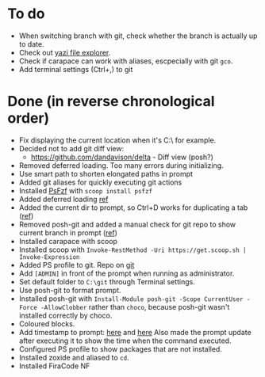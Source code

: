 # To do

- When switching branch with git, check whether the branch is actually up to date.
- Check out [yazi file explorer](https://github.com/sxyazi/yazi).
- Check if carapace can work with aliases, escpecially with git `gco`.
- Add terminal settings (Ctrl+,) to git

# Done (in reverse chronological order)

- Fix displaying the current location when it's C:\ for example.
- Decided not to add git diff view:
  - https://github.com/dandavison/delta - Diff view (posh?)
- Removed deferred loading. Too many errors during initializing.
- Use smart path to shorten elongated paths in prompt
- Added git aliases for quickly executing git actions
- Installed [PsFzf](https://github.com/kelleyma49/PSFzf?tab=readme-ov-file) with `scoop install psfzf`
- Added deferred loading [ref](https://fsackur.github.io/2023/11/20/Deferred-profile-loading-for-better-performance/)
- Added the current dir to prompt, so Ctrl+D works for duplicating a tab ([ref](https://learn.microsoft.com/en-us/windows/terminal/tutorials/new-tab-same-directory))
- Removed posh-git and added a manual check for git repo to show current branch in prompt ([ref](https://stackoverflow.com/questions/1287718/how-can-i-display-my-current-git-branch-name-in-my-powershell-prompt))
- Installed carapace with scoop
- Installed scoop with `Invoke-RestMethod -Uri https://get.scoop.sh | Invoke-Expression`
- Added PS profile to git. Repo on [git](https://github.com/Lvdspek/powershell-config)
- Add `[ADMIN]` in front of the prompt when running as administrator.
- Set default folder to `C:\git` through Terminal settings.
- Use posh-git to format prompt.
- Installed posh-git with
  `Install-Module posh-git -Scope CurrentUser -Force -AllowClobber` rather than `choco`, because posh-git wasn't installed correctly by choco.
- Coloured blocks.
- Add timestamp to prompt: [here](https://www.reddit.com/r/PowerShell/comments/a2hs0i/adding_datetime_to_powershell_prompt/) and [here](https://jdhitsolutions.com/blog/powershell/6240/friday-fun-with-timely-powershell-prompts/) Also made the prompt update after executing it to show the time when the command executed.
- Configured PS profile to show packages that are not installed.
- Installed zoxide and aliased to `cd`.
- Installed FiraCode NF
